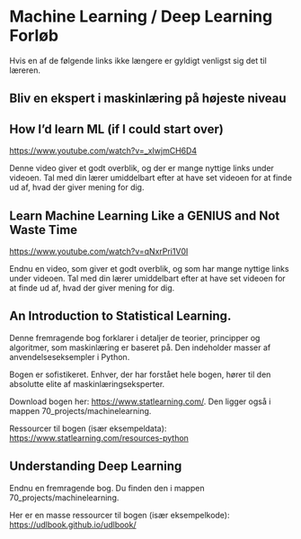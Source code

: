 # Machine Learning / Deep Learning Forløb

Hvis en af de følgende links ikke længere er gyldigt venligst sig det til læreren.

## Bliv en ekspert i maskinlæring på højeste niveau

## How I’d learn ML (if I could start over)

https://www.youtube.com/watch?v=_xIwjmCH6D4

Denne video giver et godt overblik, og der er mange nyttige links under videoen. Tal med din lærer umiddelbart efter at have set videoen for at finde ud af, hvad der giver mening for dig.

## Learn Machine Learning Like a GENIUS and Not Waste Time

https://www.youtube.com/watch?v=qNxrPri1V0I

Endnu en video, som giver et godt overblik, og som har mange nyttige links under videoen. Tal med din lærer umiddelbart efter at have set videoen for at finde ud af, hvad der giver mening for dig.

## ****An Introduction to Statistical Learning.****

Denne fremragende bog forklarer i detaljer de teorier, principper og algoritmer, som maskinlæring er baseret på. Den indeholder masser af anvendelseseksempler i Python.

Bogen er sofistikeret. Enhver, der har forstået hele bogen, hører til den absolutte elite af maskinlæringseksperter.

Download bogen her: https://www.statlearning.com/. Den ligger også i mappen 70_projects/machinelearning.

Ressourcer til bogen (især eksempeldata): https://www.statlearning.com/resources-python

## Understanding Deep Learning

Endnu en fremragende bog. Du finden den i mappen 70_projects/machinelearning.

Her er en masse ressourcer til bogen (især eksempelkode): https://udlbook.github.io/udlbook/